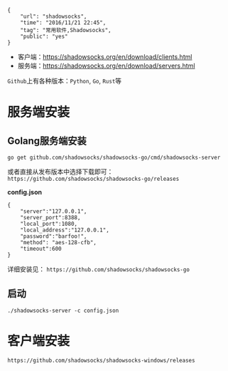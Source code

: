 ```
{
    "url": "shadowsocks",
    "time": "2016/11/21 22:45",
    "tag": "常用软件,Shadowsocks",
    "public": "yes"
}
```

- 客户端：https://shadowsocks.org/en/download/clients.html
- 服务端：https://shadowsocks.org/en/download/servers.html

`Github`上有各种版本：`Python`, `Go`, `Rust`等

# 服务端安装

## Golang服务端安装

```
go get github.com/shadowsocks/shadowsocks-go/cmd/shadowsocks-server
```

或者直接从发布版本中选择下载即可：`https://github.com/shadowsocks/shadowsocks-go/releases`

**config.json**

```
{
    "server":"127.0.0.1",
    "server_port":8388,
    "local_port":1080,
    "local_address":"127.0.0.1",
    "password":"barfoo!",
    "method": "aes-128-cfb",
    "timeout":600
}
```


详细安装见： `https://github.com/shadowsocks/shadowsocks-go`

## 启动

```
./shadowsocks-server -c config.json
```

# 客户端安装

`https://github.com/shadowsocks/shadowsocks-windows/releases`
